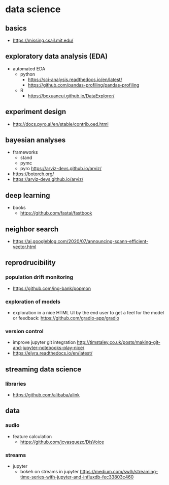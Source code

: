 # data science

## basics

- https://missing.csail.mit.edu/

## exploratory data analysis (EDA)

- automated EDA
  - python
    - https://sci-analysis.readthedocs.io/en/latest/
    - https://github.com/pandas-profiling/pandas-profiling
  - R
    - https://boxuancui.github.io/DataExplorer/

## experiment design

- http://docs.pyro.ai/en/stable/contrib.oed.html

## bayesian analyses

- frameworks
  - stand
  - pymc
  - pyro https://arviz-devs.github.io/arviz/
- https://botorch.org/
- https://arviz-devs.github.io/arviz/

## deep learning

- books
  - https://github.com/fastai/fastbook
  
## neighbor search

- https://ai.googleblog.com/2020/07/announcing-scann-efficient-vector.html


## reprodrucibility

### population drift monitoring

- https://github.com/ing-bank/popmon

### exploration of models

- exploration in a nice HTML UI by the end user to get a feel for the model or feedback: https://github.com/gradio-app/gradio

### version control
- improve jupyter git integration http://timstaley.co.uk/posts/making-git-and-jupyter-notebooks-play-nice/
- https://elyra.readthedocs.io/en/latest/

## streaming data science
### libraries
- https://github.com/alibaba/alink


## data

### audio

- feature calculation
  - https://github.com/jcvasquezc/DisVoice

### streams

- jupyter
  - bokeh on streams in jupyter https://medium.com/swlh/streaming-time-series-with-jupyter-and-influxdb-fec33803c460
